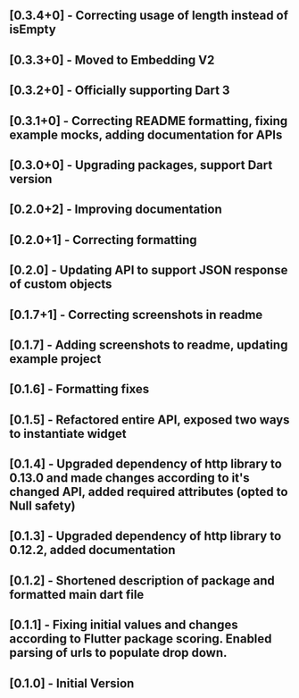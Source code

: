 ## [0.3.4+0] - Correcting usage of length instead of isEmpty

## [0.3.3+0] - Moved to Embedding V2

## [0.3.2+0] - Officially supporting Dart 3

## [0.3.1+0] - Correcting README formatting, fixing example mocks, adding documentation for APIs

## [0.3.0+0] - Upgrading packages, support Dart version

## [0.2.0+2] - Improving documentation

## [0.2.0+1] - Correcting formatting

## [0.2.0] - Updating API to support JSON response of custom objects

## [0.1.7+1] - Correcting screenshots in readme

## [0.1.7] - Adding screenshots to readme, updating example project

## [0.1.6] - Formatting fixes

## [0.1.5] - Refactored entire API, exposed two ways to instantiate widget

## [0.1.4] - Upgraded dependency of http library to 0.13.0 and made changes according to it's changed API, added required attributes (opted to Null safety)

## [0.1.3] - Upgraded dependency of http library to 0.12.2, added documentation

## [0.1.2] - Shortened description of package and formatted main dart file

## [0.1.1] - Fixing initial values and changes according to Flutter package scoring. Enabled parsing of urls to populate drop down.

## [0.1.0] - Initial Version